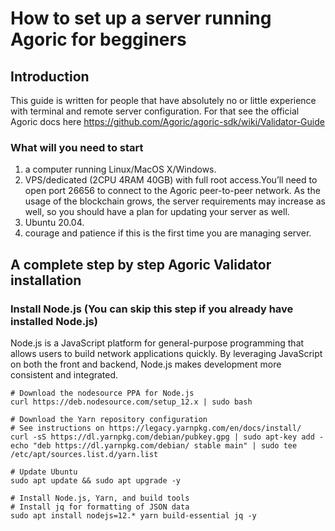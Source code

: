 # How to set up a server running Agoric for begginers
## Introduction
This guide is written for people that have absolutely no or little experience with terminal and remote server configuration. For that see the official Agoric docs here https://github.com/Agoric/agoric-sdk/wiki/Validator-Guide
### What will you need to start
1. a computer running Linux/MacOS X/Windows.
2. VPS/dedicated (2CPU 4RAM 40GB)  with full root access.You’ll need to open port 26656 to connect to the Agoric peer-to-peer network. As the usage of the blockchain grows, the server requirements may increase as well, so you should have a plan for updating your server as well.
3. Ubuntu 20.04.
4. courage and patience if this is the first time you are managing server.
## A complete step by step **Agoric Validator installation**
### Install Node.js (You can skip this step if you already have installed Node.js)
Node.js is a JavaScript platform for general-purpose programming that allows users to build network applications quickly. By leveraging JavaScript on both the front and backend, Node.js makes development more consistent and integrated.
```
# Download the nodesource PPA for Node.js
curl https://deb.nodesource.com/setup_12.x | sudo bash

# Download the Yarn repository configuration
# See instructions on https://legacy.yarnpkg.com/en/docs/install/
curl -sS https://dl.yarnpkg.com/debian/pubkey.gpg | sudo apt-key add -
echo "deb https://dl.yarnpkg.com/debian/ stable main" | sudo tee /etc/apt/sources.list.d/yarn.list

# Update Ubuntu
sudo apt update && sudo apt upgrade -y

# Install Node.js, Yarn, and build tools
# Install jq for formatting of JSON data
sudo apt install nodejs=12.* yarn build-essential jq -y
```
